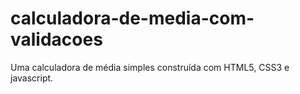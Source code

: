 # calculadora-de-media-com-validacoes
Uma calculadora de média simples construída com HTML5, CSS3 e javascript.
